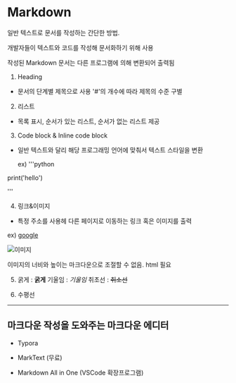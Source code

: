 # Markdown

일반 텍스트로 문서를 작성하는 간단한 방법.

개발자들이 텍스트와 코드를 작성해 문서화하기 위해 사용

작성된 Markdown 문서는 다른 프로그램에 의해 변환되어 출력됨



1. Heading
- 문서의 단계별 제목으로 사용 '#'의 개수에 따라 제목의 수준 구별
2. 리스트
- 목록 표시, 순서가 있는 리스트, 순서가 없는 리스트 제공
3. Code block & lnline code block
- 일반 텍스트와 달리 해당 프로그래밍 언어에 맞춰서 텍스트 스타일을 변환

   ex) '''python 

print('hello')

'''

4. 링크&이미지
- 특정 주소를 사용헤 다른 페이지로 이동하는 링크 혹은 이미지를 출력

ex) [google](https://www.google.com/)

![이미지]()

이미지의 너비와 높이는 마크다운으로 조절할 수 없음. html 필요

5. 굵게 : **굵게** 기울임 : *기울임*  취초선 : ~~취소선~~ 

6. 수평선 

---

## 마크다운 작성을 도와주는 마크다운 에디터

- Typora

- MarkText (무료)

- Markdown All in One (VSCode 확장프로그램)
